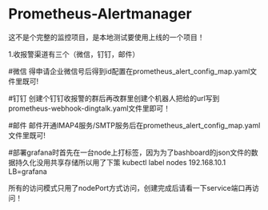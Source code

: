 # Prometheus-Alertmanager
这不是个完整的监控项目，是本地测试要使用上线的一个项目！

1.收报警渠道有三个（微信，钉钉，邮件）

#微信
得申请企业微信号后得到id配置在prometheus_alert_config_map.yaml文件里既可!

#钉钉
创建个钉钉收报警的群后再改群里创建个机器人把给的url写到prometheus-webhook-dingtalk.yaml文件里即可！

#邮件
邮件开通IMAP4服务/SMTP服务后在prometheus_alert_config_map.yaml文件里既可!

#部署grafana时首先在一台node上打标签，因为为了bashboard的json文件的数据持久化没用共享存储所以用了下策
kubectl label nodes 192.168.10.1  LB=grafana

所有的访问模式只用了nodePort方式访问，创建完成后请看一下service端口再访问！
